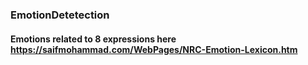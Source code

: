 ### EmotionDetetection

#### Emotions related to 8 expressions here https://saifmohammad.com/WebPages/NRC-Emotion-Lexicon.htm
